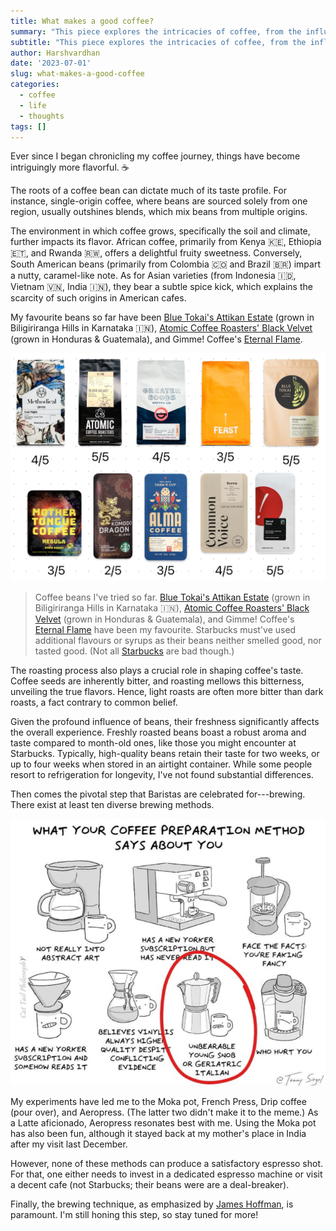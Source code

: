 ```yaml
---
title: What makes a good coffee?
summary: "This piece explores the intricacies of coffee, from the influence of its origin and roasting process to the importance of freshness and brewing techniques, primarily from my experience."
subtitle: "This piece explores the intricacies of coffee, from the influence of its origin and roasting process to the importance of freshness and brewing techniques, primarily from my experience."
author: Harshvardhan
date: '2023-07-01'
slug: what-makes-a-good-coffee
categories:
  - coffee
  - life
  - thoughts
tags: []
---
```


Ever since I began chronicling my coffee journey, things have become intriguingly more flavorful. ☕

The roots of a coffee bean can dictate much of its taste profile. For instance, single-origin coffee, where beans are sourced solely from one region, usually outshines blends, which mix beans from multiple origins.

The environment in which coffee grows, specifically the soil and climate, further impacts its flavor. African coffee, primarily from Kenya 🇰🇪, Ethiopia 🇪🇹, and Rwanda 🇷🇼, offers a delightful fruity sweetness. Conversely, South American beans (primarily from Colombia 🇨🇴 and Brazil 🇧🇷) impart a nutty, caramel-like note. As for Asian varieties (from Indonesia 🇮🇩, Vietnam 🇻🇳, India 🇮🇳), they bear a subtle spice kick, which explains the scarcity of such origins in American cafes.

My favourite beans so far have been [Blue Tokai's Attikan Estate](https://bluetokaicoffee.com/products/attikan?variant=40088519901239) (grown in Biligiriranga Hills in Karnataka 🇮🇳), [Atomic Coffee Roasters' Black Velvet](https://atomicroastery.com/products/black-velvet) (grown in Honduras & Guatemala), and Gimme! Coffee's [Eternal Flame](https://gimmecoffee.com/eternal-flame-fairtrade/).

![](images/coffee-ratings.png)

> Coffee beans I've tried so far. [Blue Tokai's Attikan Estate](https://bluetokaicoffee.com/products/attikan?variant=40088519901239) (grown in Biligiriranga Hills in Karnataka 🇮🇳), [Atomic Coffee Roasters' Black Velvet](https://atomicroastery.com/products/black-velvet) (grown in Honduras & Guatemala), and Gimme! Coffee's [Eternal Flame](https://gimmecoffee.com/eternal-flame-fairtrade/) have been my favourite. Starbucks must've used additional flavours or syrups as their beans neither smelled good, nor tasted good. (Not all [Starbucks](https://www.harsh17.in/seattle/#starbucks-reserve) are bad though.)

The roasting process also plays a crucial role in shaping coffee's taste. Coffee seeds are inherently bitter, and roasting mellows this bitterness, unveiling the true flavors. Hence, light roasts are often more bitter than dark roasts, a fact contrary to common belief.

Given the profound influence of beans, their freshness significantly affects the overall experience. Freshly roasted beans boast a robust aroma and taste compared to month-old ones, like those you might encounter at Starbucks. Typically, high-quality beans retain their taste for two weeks, or up to four weeks when stored in an airtight container. While some people resort to refrigeration for longevity, I've not found substantial differences.

Then comes the pivotal step that Baristas are celebrated for---brewing. There exist at least ten diverse brewing methods.

![](images/6df9d195-5cfa-4468-9160-085b89c7959d.png)

My experiments have led me to the Moka pot, French Press, Drip coffee (pour over), and Aeropress. (The latter two didn't make it to the meme.) As a Latte aficionado, Aeropress resonates best with me. Using the Moka pot has also been fun, although it stayed back at my mother's place in India after my visit last December.

However, none of these methods can produce a satisfactory espresso shot. For that, one either needs to invest in a dedicated espresso machine or visit a decent cafe (not Starbucks; their beans were are a deal-breaker).

Finally, the brewing technique, as emphasized by [James Hoffman](https://www.youtube.com/channel/UCMb0O2CdPBNi-QqPk5T3gsQ), is paramount. I'm still honing this step, so stay tuned for more!
